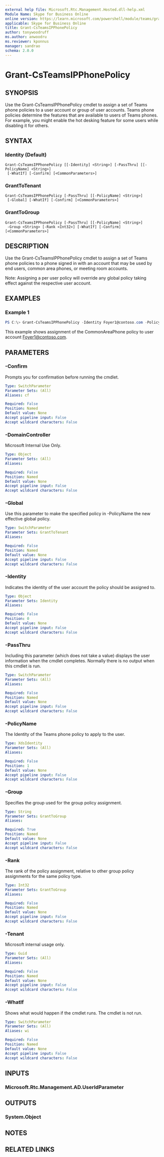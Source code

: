 ```yaml
---
external help file: Microsoft.Rtc.Management.Hosted.dll-help.xml
Module Name: Skype for Business Online
online version: https://learn.microsoft.com/powershell/module/teams/grant-csteamsipphonepolicy
applicable: Skype for Business Online
title: Grant-CsTeamsIPPhonePolicy
author: tonywoodruff
ms.author: anwoodru
ms.reviewer: kponnus
manager: sandrao
schema: 2.0.0
---
```


# Grant-CsTeamsIPPhonePolicy

## SYNOPSIS

Use the Grant-CsTeamsIPPhonePolicy cmdlet to assign a set of Teams phone policies to a user account or group of user accounts. Teams phone policies determine the features that are available to users of Teams phones. For example, you might enable the hot desking feature for some users while disabling it for others.


## SYNTAX

### Identity (Default)
```
Grant-CsTeamsIPPhonePolicy [[-Identity] <String>] [-PassThru] [[-PolicyName] <String>]
 [-WhatIf] [-Confirm] [<CommonParameters>]
```

### GrantToTenant
```
Grant-CsTeamsIPPhonePolicy [-PassThru] [[-PolicyName] <String>]
 [-Global] [-WhatIf] [-Confirm] [<CommonParameters>]
```

### GrantToGroup
```
Grant-CsTeamsIPPhonePolicy [-PassThru] [[-PolicyName] <String>]
 -Group <String> [-Rank <Int32>] [-WhatIf] [-Confirm] [<CommonParameters>]
```

## DESCRIPTION
Use the Grant-CsTeamsIPPhonePolicy cmdlet to assign a set of Teams phone policies to a phone signed in with an account that may be used by end users, common area phones, or meeting room accounts. 

Note: Assigning a per user policy will override any global policy taking effect against the respective user account. 

## EXAMPLES

### Example 1
```powershell
PS C:\> Grant-CsTeamsIPPhonePolicy -Identity Foyer1@contoso.com -PolicyName CommonAreaPhone
```

This example shows assignment of the CommonAreaPhone policy to user account Foyer1@contoso.com.


## PARAMETERS

### -Confirm
Prompts you for confirmation before running the cmdlet.

```yaml
Type: SwitchParameter
Parameter Sets: (All)
Aliases: cf

Required: False
Position: Named
Default value: None
Accept pipeline input: False
Accept wildcard characters: False
```

### -DomainController
Microsoft Internal Use Only.

```yaml
Type: Object
Parameter Sets: (All)
Aliases:

Required: False
Position: Named
Default value: None
Accept pipeline input: False
Accept wildcard characters: False
```

### -Global
Use this parameter to make the specified policy in -PolicyName the new effective global policy.

```yaml
Type: SwitchParameter
Parameter Sets: GrantToTenant
Aliases:

Required: False
Position: Named
Default value: None
Accept pipeline input: False
Accept wildcard characters: False
```

### -Identity
Indicates the identity of the user account the policy should be assigned to. 

```yaml
Type: Object
Parameter Sets: Identity
Aliases:

Required: False
Position: 0
Default value: None
Accept pipeline input: False
Accept wildcard characters: False
```

### -PassThru
Including this parameter (which does not take a value) displays the user information when the cmdlet completes. Normally there is no output when this cmdlet is run.

```yaml
Type: SwitchParameter
Parameter Sets: (All)
Aliases:

Required: False
Position: Named
Default value: None
Accept pipeline input: False
Accept wildcard characters: False
```

### -PolicyName
The Identity of the Teams phone  policy to apply to the user.

```yaml
Type: XdsIdentity
Parameter Sets: (All)
Aliases:

Required: False
Position: 1
Default value: None
Accept pipeline input: False
Accept wildcard characters: False
```

### -Group
Specifies the group used for the group policy assignment.

```yaml
Type: String
Parameter Sets: GrantToGroup
Aliases:

Required: True
Position: Named
Default value: None
Accept pipeline input: False
Accept wildcard characters: False
```

### -Rank
The rank of the policy assignment, relative to other group policy assignments for the same policy type.

```yaml
Type: Int32
Parameter Sets: GrantToGroup
Aliases:

Required: False
Position: Named
Default value: None
Accept pipeline input: False
Accept wildcard characters: False
```

### -Tenant
Microsoft internal usage only.

```yaml
Type: Guid
Parameter Sets: (All)
Aliases:

Required: False
Position: Named
Default value: None
Accept pipeline input: False
Accept wildcard characters: False
```

### -WhatIf
Shows what would happen if the cmdlet runs.
The cmdlet is not run.

```yaml
Type: SwitchParameter
Parameter Sets: (All)
Aliases: wi

Required: False
Position: Named
Default value: None
Accept pipeline input: False
Accept wildcard characters: False
```

## INPUTS

### Microsoft.Rtc.Management.AD.UserIdParameter

## OUTPUTS

### System.Object

## NOTES

## RELATED LINKS
